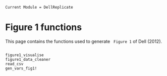 ```@meta
Current Module = DellReplicate
```
# Figure 1 functions

This page contains the functions used to generate ` Figure 1` of Dell (2012).

```@index
```

```@docs
figure1_visualise
figure1_data_cleaner
read_csv
gen_vars_fig1!
```
